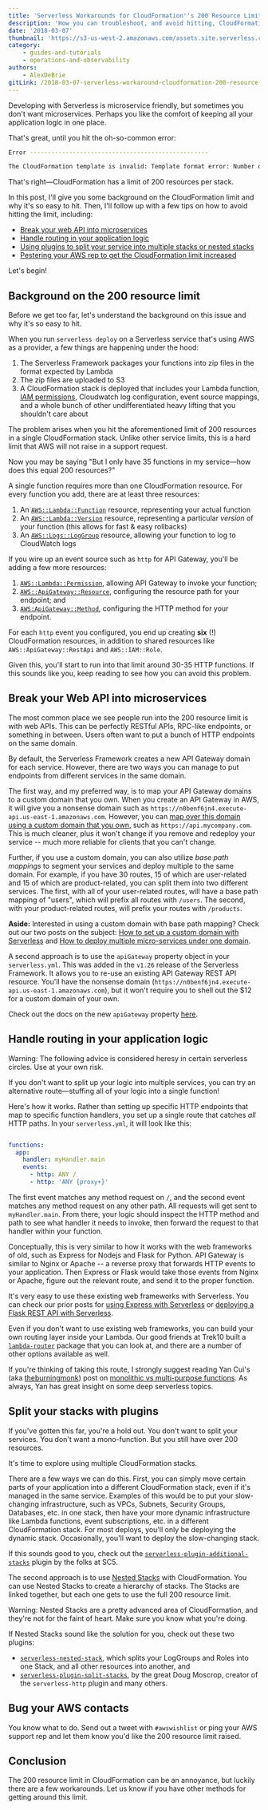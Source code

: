 ```yaml
---
title: 'Serverless Workarounds for CloudFormation''s 200 Resource Limit'
description: 'How you can troubleshoot, and avoid hitting, CloudFormation''s 200 resource limit'
date: '2018-03-07'
thumbnail: 'https://s3-us-west-2.amazonaws.com/assets.site.serverless.com/logos/serverless-square-icon-text.png'
category:
    - guides-and-tutorials
    - operations-and-observability
authors:
    - AlexDeBrie
gitLink: /2018-03-07-serverless-workaround-cloudformation-200-resource-limit.md
---
```


Developing with Serverless is microservice friendly, but sometimes you don't want microservices. Perhaps you like the comfort of keeping all your application logic in one place.

That's great, until you hit the oh-so-common error:

```bash
Error --------------------------------------------------

The CloudFormation template is invalid: Template format error: Number of resources, 201, is greater than maximum allowed, 200
```

That's right—CloudFormation has a limit of 200 resources per stack.

In this post, I'll give you some background on the CloudFormation limit and why it's so easy to hit. Then, I'll follow up with a few tips on how to avoid hitting the limit, including:

- [Break your web API into microservices](#break-your-web-api-into-microservices)
- [Handle routing in your application logic](#handle-routing-in-your-application-logic)
- [Using plugins to split your service into multiple stacks or nested stacks](#split-your-stacks-with-plugins)
- [Pestering your AWS rep to get the CloudFormation limit increased](#bug-your-AWS-contacts)

Let's begin!

## Background on the 200 resource limit

Before we get too far, let's understand the background on this issue and why it's so easy to hit.

When you run `serverless deploy` on a Serverless service that's using AWS as a provider, a few things are happening under the hood:

1. The Serverless Framework packages your functions into zip files in the format expected by Lambda
2. The zip files are uploaded to S3
3. A CloudFormation stack is deployed that includes your Lambda function, [IAM permissions](https://serverless.com/blog/abcs-of-iam-permissions/), Cloudwatch log configuration, event source mappings, and a whole bunch of other undifferentiated heavy lifting that you shouldn't care about

The problem arises when you hit the aforementioned limit of 200 resources in a single CloudFormation stack. Unlike other service limits, this is a hard limit that AWS will not raise in a support request.

Now you may be saying "But I only have 35 functions in my service—how does this equal 200 resources?"

A single function requires more than one CloudFormation resource. For every function you add, there are at least three resources:

1. An [`AWS::Lambda::Function`](https://docs.aws.amazon.com/AWSCloudFormation/latest/UserGuide/aws-resource-lambda-function.html) resource, representing your actual function
2. An [`AWS::Lambda::Version`](https://docs.aws.amazon.com/AWSCloudFormation/latest/UserGuide/aws-resource-lambda-version.html) resource, representing a particular *version* of your function (this allows for fast & easy rollbacks)
3. An [`AWS::Logs::LogGroup`](https://docs.aws.amazon.com/AWSCloudFormation/latest/UserGuide/aws-resource-logs-loggroup.html) resource, allowing your function to log to CloudWatch logs

If you wire up an event source such as `http` for API Gateway, you'll be adding a few more resources:

1. [`AWS::Lambda::Permission`](https://docs.aws.amazon.com/AWSCloudFormation/latest/UserGuide/aws-resource-lambda-permission.html), allowing API Gateway to invoke your function;
2. [`AWS::ApiGateway::Resource`](https://docs.aws.amazon.com/AWSCloudFormation/latest/UserGuide/aws-resource-apigateway-resource.html), configuring the resource path for your endpoint; and
3. [`AWS:ApiGateway::Method`](https://docs.aws.amazon.com/AWSCloudFormation/latest/UserGuide/aws-resource-apigateway-method.html), configuring the HTTP method for your endpoint.

For each `http` event you configured, you end up creating **six** (!) CloudFormation resources, in addition to shared resources like `AWS::ApiGateway::RestApi` and `AWS::IAM::Role`.

Given this, you'll start to run into that limit around 30-35 HTTP functions. If this sounds like you, keep reading to see how you can avoid this problem.

## Break your Web API into microservices

The most common place we see people run into the 200 resource limit is with web APIs. This can be perfectly RESTful APIs, RPC-like endpoints, or something in between. Users often want to put a bunch of HTTP endpoints on the same domain.

By default, the Serverless Framework creates a new API Gateway domain for each service. However, there are two ways you can manage to put endpoints from different services in the same domain.

The first way, and my preferred way, is to map your API Gateway domains to a custom domain that you own. When you create an API Gateway in AWS, it will give you a nonsense domain such as `https://n0benf6jn4.execute-api.us-east-1.amazonaws.com`. However, you can [map over this domain using a custom domain that you own](https://serverless.com/blog/serverless-api-gateway-domain/), such as `https://api.mycompany.com`. This is much cleaner, plus it won't change if you remove and redeploy your service -- much more reliable for clients that you can't change.

Further, if you use a custom domain, you can also utilize *base path mappings* to segment your services and deploy multiple to the same domain. For example, if you have 30 routes, 15 of which are user-related and 15 of which are product-related, you can split them into two different services. The first, with all of your user-related routes, will have a base path mapping of "users", which will prefix all routes with `/users`. The second, with your product-related routes, will prefix your routes with `/products`.

**Aside:** Interested in using a custom domain with base path mapping? Check out our two posts on the subject: [How to set up a custom domain with Serverless](https://serverless.com/blog/serverless-api-gateway-domain/) and [How to deploy multiple micro-services under one domain](https://serverless.com/blog/api-gateway-multiple-services/).

A second approach is to use the `apiGateway` property object in your `serverless.yml`. This was added in the `v1.26` release of the Serverless Framework. It allows you to re-use an existing API Gateway REST API resource. You'll have the nonsense domain (`https://n0benf6jn4.execute-api.us-east-1.amazonaws.com`), but it won't require you to shell out the $12 for a custom domain of your own.

Check out the docs on the new `apiGateway` property [here](https://serverless.com/framework/docs/providers/aws/events/apigateway#share-api-gateway-and-api-resources).

## Handle routing in your application logic

Warning: The following advice is considered heresy in certain serverless circles. Use at your own risk.

If you don't want to split up your logic into multiple services, you can try an alternative route—stuffing all of your logic into a single function!

Here's how it works. Rather than setting up specific HTTP endpoints that map to specific function handlers, you set up a single route that catches _all_ HTTP paths. In your `serverless.yml`, it will look like this:

```yml

functions:
  app:
    handler: myHandler.main
    events:
      - http: ANY /
      - http: 'ANY {proxy+}'
```

The first event matches any method request on `/`, and the second event matches any method request on any other path. All requests will get sent to `myHandler.main`. From there, your logic should inspect the HTTP method and path to see what handler it needs to invoke, then forward the request to that handler within your function.

Conceptually, this is very similar to how it works with the web frameworks of old, such as Express for Nodejs and Flask for Python. API Gateway is similar to Nginx or Apache -- a reverse proxy that forwards HTTP events to your application. Then Express or Flask would take those events from Nginx or Apache, figure out the relevant route, and send it to the proper function.

It's very easy to use these existing web frameworks with Serverless. You can check our prior posts for [using Express with Serverless](https://serverless.com/blog/serverless-express-rest-api/) or [deploying a Flask REST API with Serverless](https://serverless.com/blog/flask-python-rest-api-serverless-lambda-dynamodb/).

Even if you don't want to use existing web frameworks, you can build your own routing layer inside your Lambda. Our good friends at Trek10 built a [`lambda-router`](https://github.com/trek10inc/lambda-router) package that you can look at, and there are a number of other options available as well.

If you're thinking of taking this route, I strongly suggest reading Yan Cui's (aka [theburningmonk](https://twitter.com/theburningmonk)) post on [monolithic vs multi-purpose functions](https://hackernoon.com/aws-lambda-should-you-have-few-monolithic-functions-or-many-single-purposed-functions-8c3872d4338f). As always, Yan has great insight on some deep serverless topics.

## Split your stacks with plugins

If you've gotten this far, you're a hold out. You don't want to split your services. You don't want a mono-function. But
you still have over 200 resources.

It's time to explore using multiple CloudFormation stacks.

There are a few ways we can do this. First, you can simply move certain parts of your application into a different CloudFormation stack, even if it's managed in the same service. Examples of this would be to put your slow-changing infrastructure, such as VPCs, Subnets, Security Groups, Databases, etc. in one stack, then have your more dynamic infrastructure like Lambda functions, event subscriptions, etc. in a different CloudFormation stack. For most deploys, you'll only be deploying the dynamic stack. Occasionally, you'll want to deploy the slow-changing stack.

If this sounds good to you, check out the [`serverless-plugin-additional-stacks`](https://github.com/SC5/serverless-plugin-additional-stacks) plugin by the folks at SC5.

The second approach is to use [Nested Stacks](https://docs.aws.amazon.com/AWSCloudFormation/latest/UserGuide/using-cfn-nested-stacks.html) with CloudFormation. You can use Nested Stacks to create a hierarchy of stacks. The Stacks are linked together, but each one gets to use the full 200 resource limit.

Warning: Nested Stacks are a pretty advanced area of CloudFormation, and they're not for the faint of heart. Make sure you know what you're doing.

If Nested Stacks sound like the solution for you, check out these two plugins:

- [`serverless-nested-stack`](https://github.com/jagdish-176/serverless-nested-stack), which splits your LogGroups and Roles into one Stack, and all other resources into another, and
- [`serverless-plugin-split-stacks`](https://github.com/dougmoscrop/serverless-plugin-split-stacks), by the great Doug Moscrop, creator of the `serverless-http` plugin and many others.

## Bug your AWS contacts

You know what to do. Send out a tweet with `#awswishlist` or ping your AWS support rep and let them know you'd like the 200 resource limit raised.

## Conclusion

The 200 resource limit in CloudFormation can be an annoyance, but luckily there are a few workarounds. Let us know if you have other methods for getting around this limit.
